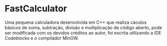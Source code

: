 # FastCalculator
Uma pequena calculadora desenvolvida em C++ que realiza cáculos básicos de soma, subtração, divisão e multiplicação de código aberto, pode ser modificada com os devidos créditos ao autor, foi escrita utilizando a IDE Codeblocks e o compilador MinGW.
